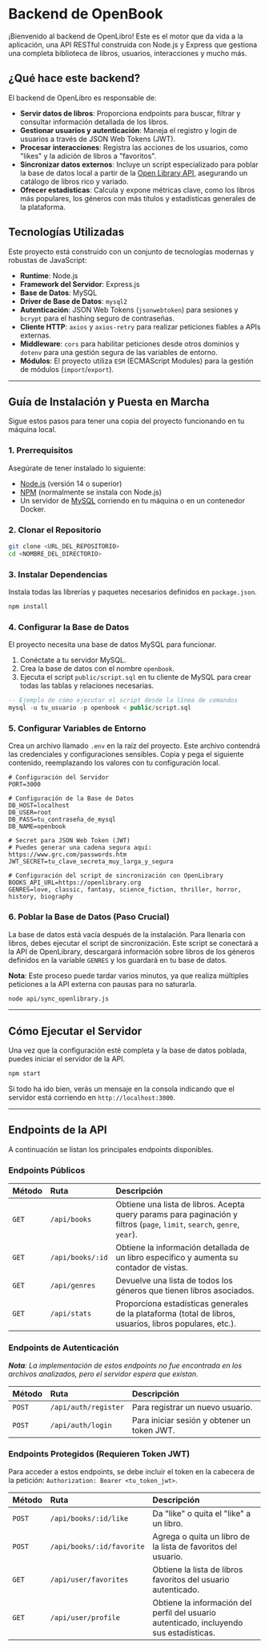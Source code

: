 # Backend de OpenBook

¡Bienvenido al backend de OpenLibro! Este es el motor que da vida a la aplicación, una API RESTful construida con Node.js y Express que gestiona una completa biblioteca de libros, usuarios, interacciones y mucho más.

## ¿Qué hace este backend?

El backend de OpenLibro es responsable de:

-   **Servir datos de libros**: Proporciona endpoints para buscar, filtrar y consultar información detallada de los libros.
-   **Gestionar usuarios y autenticación**: Maneja el registro y login de usuarios a través de JSON Web Tokens (JWT).
-   **Procesar interacciones**: Registra las acciones de los usuarios, como "likes" y la adición de libros a "favoritos".
-   **Sincronizar datos externos**: Incluye un script especializado para poblar la base de datos local a partir de la [Open Library API](https://openlibrary.org/developers/api), asegurando un catálogo de libros rico y variado.
-   **Ofrecer estadísticas**: Calcula y expone métricas clave, como los libros más populares, los géneros con más títulos y estadísticas generales de la plataforma.

## Tecnologías Utilizadas

Este proyecto está construido con un conjunto de tecnologías modernas y robustas de JavaScript:

-   **Runtime**: Node.js
-   **Framework del Servidor**: Express.js
-   **Base de Datos**: MySQL
-   **Driver de Base de Datos**: `mysql2`
-   **Autenticación**: JSON Web Tokens (`jsonwebtoken`) para sesiones y `bcrypt` para el hashing seguro de contraseñas.
-   **Cliente HTTP**: `axios` y `axios-retry` para realizar peticiones fiables a APIs externas.
-   **Middleware**: `cors` para habilitar peticiones desde otros dominios y `dotenv` para una gestión segura de las variables de entorno.
-   **Módulos**: El proyecto utiliza `ESM` (ECMAScript Modules) para la gestión de módulos (`import`/`export`).

---

## Guía de Instalación y Puesta en Marcha

Sigue estos pasos para tener una copia del proyecto funcionando en tu máquina local.

### 1. Prerrequisitos

Asegúrate de tener instalado lo siguiente:
*   [Node.js](https://nodejs.org/) (versión 14 o superior)
*   [NPM](https://www.npmjs.com/) (normalmente se instala con Node.js)
*   Un servidor de [MySQL](https://www.mysql.com/) corriendo en tu máquina o en un contenedor Docker.

### 2. Clonar el Repositorio

```bash
git clone <URL_DEL_REPOSITORIO>
cd <NOMBRE_DEL_DIRECTORIO>
```

### 3. Instalar Dependencias

Instala todas las librerías y paquetes necesarios definidos en `package.json`.

```bash
npm install
```

### 4. Configurar la Base de Datos

El proyecto necesita una base de datos MySQL para funcionar.
1.  Conéctate a tu servidor MySQL.
2.  Crea la base de datos con el nombre `openbook`.
3.  Ejecuta el script `public/script.sql` en tu cliente de MySQL para crear todas las tablas y relaciones necesarias.

```sql
-- Ejemplo de cómo ejecutar el script desde la línea de comandos
mysql -u tu_usuario -p openbook < public/script.sql
```

### 5. Configurar Variables de Entorno

Crea un archivo llamado `.env` en la raíz del proyecto. Este archivo contendrá las credenciales y configuraciones sensibles. Copia y pega el siguiente contenido, reemplazando los valores con tu configuración local.

```env
# Configuración del Servidor
PORT=3000

# Configuración de la Base de Datos
DB_HOST=localhost
DB_USER=root
DB_PASS=tu_contraseña_de_mysql
DB_NAME=openbook

# Secret para JSON Web Token (JWT)
# Puedes generar una cadena segura aquí: https://www.grc.com/passwords.htm
JWT_SECRET=tu_clave_secreta_muy_larga_y_segura

# Configuración del script de sincronización con OpenLibrary
BOOKS_API_URL=https://openlibrary.org
GENRES=love, classic, fantasy, science_fiction, thriller, horror, history, biography
```

### 6. Poblar la Base de Datos (Paso Crucial)

La base de datos está vacía después de la instalación. Para llenarla con libros, debes ejecutar el script de sincronización. Este script se conectará a la API de OpenLibrary, descargará información sobre libros de los géneros definidos en la variable `GENRES` y los guardará en tu base de datos.

**Nota**: Este proceso puede tardar varios minutos, ya que realiza múltiples peticiones a la API externa con pausas para no saturarla.

```bash
node api/sync_openlibrary.js
```

---

## Cómo Ejecutar el Servidor

Una vez que la configuración esté completa y la base de datos poblada, puedes iniciar el servidor de la API.

```bash
npm start
```

Si todo ha ido bien, verás un mensaje en la consola indicando que el servidor está corriendo en `http://localhost:3000`.

---

## Endpoints de la API

A continuación se listan los principales endpoints disponibles.

### Endpoints Públicos

| Método | Ruta                      | Descripción                                                              |
| :----- | :------------------------ | :----------------------------------------------------------------------- |
| `GET`  | `/api/books`              | Obtiene una lista de libros. Acepta query params para paginación y filtros (`page`, `limit`, `search`, `genre`, `year`). |
| `GET`  | `/api/books/:id`          | Obtiene la información detallada de un libro específico y aumenta su contador de vistas. |
| `GET`  | `/api/genres`             | Devuelve una lista de todos los géneros que tienen libros asociados.      |
| `GET`  | `/api/stats`              | Proporciona estadísticas generales de la plataforma (total de libros, usuarios, libros populares, etc.). |

### Endpoints de Autenticación

_**Nota**: La implementación de estos endpoints no fue encontrada en los archivos analizados, pero el servidor espera que existan._

| Método | Ruta                 | Descripción                  |
| :----- | :------------------- | :--------------------------- |
| `POST` | `/api/auth/register` | Para registrar un nuevo usuario. |
| `POST` | `/api/auth/login`    | Para iniciar sesión y obtener un token JWT. |

### Endpoints Protegidos (Requieren Token JWT)

Para acceder a estos endpoints, se debe incluir el token en la cabecera de la petición: `Authorization: Bearer <tu_token_jwt>`.

| Método | Ruta                         | Descripción                                      |
| :----- | :--------------------------- | :----------------------------------------------- |
| `POST` | `/api/books/:id/like`        | Da "like" o quita el "like" a un libro.          |
| `POST` | `/api/books/:id/favorite`    | Agrega o quita un libro de la lista de favoritos del usuario. |
| `GET`  | `/api/user/favorites`        | Obtiene la lista de libros favoritos del usuario autenticado. |
| `GET`  | `/api/user/profile`          | Obtiene la información del perfil del usuario autenticado, incluyendo sus estadísticas. |

